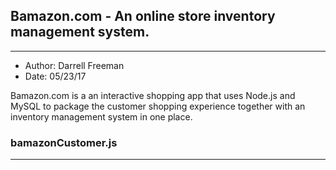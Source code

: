 ## Bamazon.com - An online store inventory management system.
***
- Author:  Darrell Freeman
- Date:  05/23/17

Bamazon.com is a an interactive shopping app that uses Node.js and MySQL to package the customer shopping experience together with an inventory management system in one place.

### bamazonCustomer.js
***
